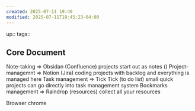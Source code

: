 ```yaml
---
created: 2025-07-11 19:40
modified: 2025-07-11T19:45:23-04:00
---
```

up::
tags::
## Core Document

Note-taking => Obsidan (Confluence)
	projects
		start out as notes ()
Project-managemnt => Notion (Jira)
	coding projects with backlog and everything is managed here
Task management => Tick Tick (to do list)
	small quick projects can go directly into task management system
Bookmarks management => Raindrop (resources)
	collect all your resources
	
Browser chrome

